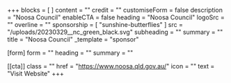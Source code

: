 +++
blocks = [ ]
content = ""
credit = ""
customiseForm = false
description = "Noosa Council"
enableCTA = false
heading = "Noosa Council"
logoSrc = ""
overline = ""
sponsorship = [ "sunshine-butterflies" ]
src = "/uploads/20230329__nc_green_black.svg"
subheading = ""
summary = ""
title = "Noosa Council"
_template = "sponsor"

[form]
form = ""
heading = ""
summary = ""

[[cta]]
class = ""
href = "https://www.noosa.qld.gov.au/"
icon = ""
text = "Visit Website"
+++

